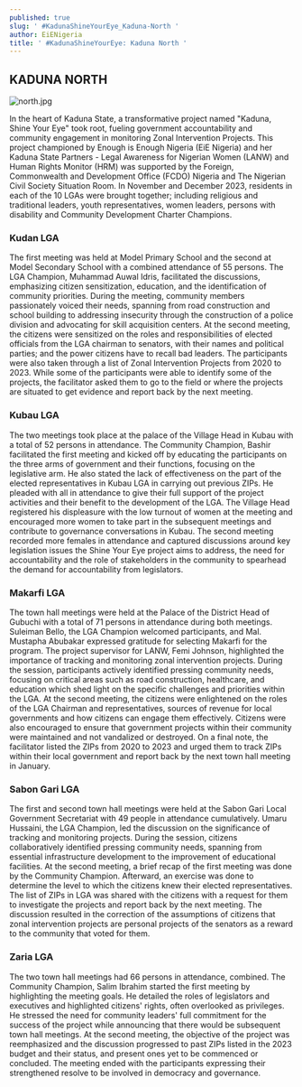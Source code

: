 ```yaml
---
published: true
slug: ' #KadunaShineYourEye_Kaduna-North '
author: EiENigeria
title: ' #KadunaShineYourEye: Kaduna North '
---
```

## **KADUNA NORTH**
![north.jpg]({{site.baseurl}}/media/prose-images/north.jpg)


In the heart of Kaduna State, a transformative project named "Kaduna, Shine Your Eye" took root, fueling government accountability and community engagement in monitoring Zonal Intervention Projects. 
This project championed by Enough is Enough Nigeria (EiE Nigeria) and her Kaduna State Partners - Legal Awareness for Nigerian Women (LANW) and Human Rights Monitor (HRM) was supported by the Foreign, Commonwealth and Development Office (FCDO) Nigeria and The Nigerian Civil Society Situation Room. 
In November and December 2023,  residents in each of the 10 LGAs were brought together; including religious and traditional leaders, youth representatives, women leaders, persons with disability and Community Development Charter Champions.

### **Kudan LGA**
 
The first meeting was held at Model Primary School and the second at Model Secondary School with a combined attendance of 55 persons. The LGA Champion, Muhammad Auwal Idris, facilitated the discussions, emphasizing citizen sensitization, education, and the identification of community priorities. 
During the meeting, community members passionately voiced their needs, spanning from road construction and school building to addressing insecurity through the construction of a police division and advocating for skill acquisition centers.
At the second meeting, the citizens were sensitized on the roles and responsibilities of elected officials from the LGA chairman to senators, with their names and political parties; and the power citizens have to recall bad leaders.
The participants were also taken through a list of Zonal Intervention Projects from 2020 to 2023. While some of the participants were able to identify some of the projects, the facilitator asked them to go to the field or where the projects are situated to get evidence and report back by the next meeting.

### **Kubau LGA**
The two meetings took place at the palace of the Village Head in Kubau with a total of 52 persons in attendance. The Community Champion, Bashir facilitated the first meeting and kicked off by educating the participants on the three arms of government and their functions, focusing on the legislative arm. He also stated the lack of effectiveness on the part of the elected representatives in Kubau LGA in carrying out previous ZIPs. He pleaded with all in attendance to give their full support of the project activities and their benefit to the development of the LGA.
The Village Head registered his displeasure with the low turnout of women at the meeting and encouraged more women to take part in the subsequent meetings and contribute to governance conversations in Kubau.
The second meeting recorded more females in attendance and captured discussions around key legislation issues the Shine Your Eye project aims to address, the need for accountability and the role of stakeholders in the community to spearhead the demand for accountability from legislators.

### **Makarfi LGA**
The town hall meetings were held at the Palace of the District Head of Gubuchi with a total of 71 persons in attendance during both meetings. Suleiman Bello, the LGA Champion welcomed participants, and Mal. Mustapha Abubakar expressed gratitude for selecting Makarfi for the program. The project supervisor for LANW,  Femi Johnson, highlighted the importance of tracking and monitoring zonal intervention projects.
During the session, participants actively identified pressing community needs, focusing on critical areas such as road construction, healthcare, and education which shed light on the specific challenges and priorities within the LGA.
At the second meeting, the citizens were enlightened on the roles of the LGA Chairman and representatives, sources of revenue for local governments and how citizens can engage them effectively. Citizens were also encouraged to ensure that government projects within their community were maintained and not vandalized or destroyed.
On a final note, the facilitator listed the ZIPs from 2020 to 2023 and urged them to track ZIPs within their local government and report back by the next town hall meeting in January.

### **Sabon Gari LGA**
The first and second town hall meetings were held at the Sabon Gari Local Government Secretariat with 49 people in attendance cumulatively. Umaru Hussaini, the LGA Champion, led the discussion on the significance of tracking and monitoring projects.
During the session, citizens collaboratively identified pressing community needs, spanning from essential infrastructure development to the improvement of educational facilities. 
At the second meeting, a brief recap of the first meeting was done by the Community Champion. Afterward, an exercise was done to determine the level to which the citizens knew their elected representatives. The list of ZIPs in LGA was shared with the citizens with a request for them to investigate the projects and report back by the next meeting.
The discussion resulted in the correction of the assumptions of citizens that zonal intervention projects are personal projects of the senators as a reward to the community that voted for them.

### **Zaria LGA**
The two town hall meetings had 66 persons in attendance, combined. The Community Champion, Salim Ibrahim started the first meeting by highlighting the meeting goals. He detailed the roles of legislators and executives and highlighted citizens' rights, often overlooked as privileges. He stressed the need for community leaders' full commitment for the success of the project while announcing that there would be subsequent town hall meetings. 
At the second meeting, the objective of the project was reemphasized and the discussion progressed to past ZIPs listed in the 2023 budget and their status, and present ones yet to be commenced or concluded. The meeting ended with the participants expressing their strengthened resolve to be involved in democracy and governance.
